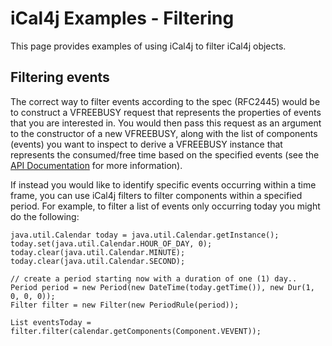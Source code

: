 # iCal4j Examples - Filtering

This page provides examples of using iCal4j to filter iCal4j objects.

## Filtering events

The correct way to filter events according to the spec (RFC2445) would be to construct a VFREEBUSY request that represents the properties of events that you are interested in. You would then pass this request as an argument to the constructor of a new VFREEBUSY, along with the list of components (events) you want to inspect to derive a VFREEBUSY instance that represents the consumed/free time based on the specified events (see the [API Documentation](http://ical4j.github.io/docs/ical4j/api/3.0.19/net/fortuna/ical4j/model/component/VFreeBusy.html) for more information).

If instead you would like to identify specific events occurring within a time frame, you can use iCal4j filters to filter components within a specified period. For example, to filter a list of events only occurring today you might do the following:

    java.util.Calendar today = java.util.Calendar.getInstance();
    today.set(java.util.Calendar.HOUR_OF_DAY, 0);
    today.clear(java.util.Calendar.MINUTE);
    today.clear(java.util.Calendar.SECOND);

    // create a period starting now with a duration of one (1) day..
    Period period = new Period(new DateTime(today.getTime()), new Dur(1, 0, 0, 0));
    Filter filter = new Filter(new PeriodRule(period));

    List eventsToday = filter.filter(calendar.getComponents(Component.VEVENT));
